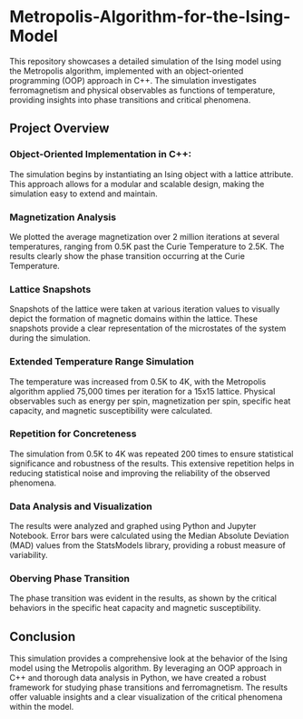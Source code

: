 # Metropolis-Algorithm-for-the-Ising-Model
This repository showcases a detailed simulation of the Ising model using the Metropolis algorithm, implemented with an object-oriented programming (OOP) approach in C++. The simulation investigates ferromagnetism and physical observables as functions of temperature, providing insights into phase transitions and critical phenomena.

## Project Overview
### Object-Oriented Implementation in C++:
The simulation begins by instantiating an Ising object with a lattice attribute. This approach allows for a modular and scalable design, making the simulation easy to extend and maintain.
### Magnetization Analysis
We plotted the average magnetization over 2 million iterations at several temperatures, ranging from 0.5K past the Curie Temperature to 2.5K. The results clearly show the phase transition occurring at the Curie Temperature.
### Lattice Snapshots
Snapshots of the lattice were taken at various iteration values to visually depict the formation of magnetic domains within the lattice. These snapshots provide a clear representation of the microstates of the system during the simulation.
### Extended Temperature Range Simulation 
The temperature was increased from 0.5K to 4K, with the Metropolis algorithm applied 75,000 times per iteration for a 15x15 lattice. Physical observables such as energy per spin, magnetization per spin, specific heat capacity, and magnetic susceptibility were calculated.
### Repetition for Concreteness 
The simulation from 0.5K to 4K was repeated 200 times to ensure statistical significance and robustness of the results. This extensive repetition helps in reducing statistical noise and improving the reliability of the observed phenomena.
### Data Analysis and Visualization
The results were analyzed and graphed using Python and Jupyter Notebook. Error bars were calculated using the Median Absolute Deviation (MAD) values from the StatsModels library, providing a robust measure of variability.
### Oberving Phase Transition 
The phase transition was evident in the results, as shown by the critical behaviors in the specific heat capacity and magnetic susceptibility.

## Conclusion 
This simulation provides a comprehensive look at the behavior of the Ising model using the Metropolis algorithm. By leveraging an OOP approach in C++ and thorough data analysis in Python, we have created a robust framework for studying phase transitions and ferromagnetism. The results offer valuable insights and a clear visualization of the critical phenomena within the model.
